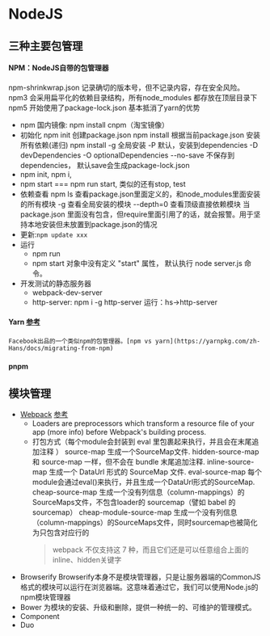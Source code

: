 # NodeJS
## 三种主要包管理
#### NPM：NodeJS自带的包管理器
npm-shrinkwrap.json 记录确切的版本号，但不记录内容，存在安全风险。
npm3 会采用扁平化的依赖目录结构，所有node_modules 都存放在顶层目录下
npm5 开始使用了package-lock.json 基本抵消了yarn的优势
- npm 国内镜像: npm install cnpm（淘宝镜像）
- 初始化
    npm init 创建package.json
    npm install 根据当前package.json 安装所有依赖(递归)
    npm install 
        -g 全局安装
        -P 默认，安装到dependencies
        -D devDependencies
        -O optionalDependencies
        --no-save 不保存到dependencies， 默认save会生成package-lock.json    
- npm init, npm i,
- npm start === npm run start, 类似的还有stop, test
- 依赖查看 npm ls 查看package.json里面定义的，和node_modules里面安装的所有模块
    -g 查看全局安装的模块
    --depth=0 查看顶级直接依赖模块
    当package.json 里面没有包含，但require里面引用了的话，就会报警。用于坚持本地安装但未放置到package.json的情况
- 更新:`npm update xxx`
- 运行
    - npm run
    - npm start 对象中没有定义 "start" 属性， 默认执行 node server.js 命令。
- 开发测试的静态服务器
    - webpack-dev-server
    - http-server: 
        npm i -g http-server
        运行：hs->http-server
#### Yarn [参考](https://yarnpkg.com/zh-Hans/docs/migrating-from-npm)
    Facebook出品的一个类似npm的包管理器。[npm vs yarn](https://yarnpkg.com/zh-Hans/docs/migrating-from-npm)
#### pnpm
## 模块管理
- [Webpack](https://github.com/ruanyf/webpack-demos)
    [参考](https://www.cnblogs.com/wangyingblog/p/7027540.html)
    - Loaders are preprocessors which transform a resource file of your app (more info) before Webpack's building process.
    - 打包方式（每个module会封装到 eval 里包裹起来执行，并且会在末尾追加注释 ）
        source-map	生成一个SourceMap文件.
        hidden-source-map	和 source-map 一样，但不会在 bundle 末尾追加注释.
        inline-source-map	生成一个 DataUrl 形式的 SourceMap 文件.
        eval-source-map	每个module会通过eval()来执行，并且生成一个DataUrl形式的SourceMap.
        cheap-source-map	生成一个没有列信息（column-mappings）的SourceMaps文件，不包含loader的 sourcemap（譬如 babel 的 sourcemap）
        cheap-module-source-map	生成一个没有列信息（column-mappings）的SourceMaps文件，同时sourcemap也被简化为只包含对应行的
        >webpack 不仅支持这 7 种，而且它们还是可以任意组合上面的inline、hidden关键字
- Browserify
    Browserify本身不是模块管理器，只是让服务器端的CommonJS格式的模块可以运行在浏览器端。这意味着通过它，我们可以使用Node.js的npm模块管理器
- Bower
    为模块的安装、升级和删除，提供一种统一的、可维护的管理模式。
- Component
- Duo